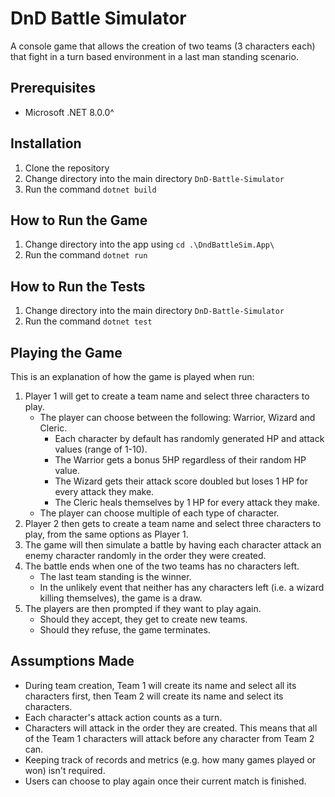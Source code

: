 # DnD Battle Simulator

A console game that allows the creation of two teams (3 characters each) that fight in a turn based environment in a last man standing scenario.

## Prerequisites
- Microsoft .NET 8.0.0^

## Installation
1. Clone the repository
2. Change directory into the main directory `DnD-Battle-Simulator`
3. Run the command `dotnet build`

## How to Run the Game
1. Change directory into the app using `cd .\DndBattleSim.App\`
2. Run the command `dotnet run`

## How to Run the Tests
1. Change directory into the main directory `DnD-Battle-Simulator`
2. Run the command `dotnet test`

## Playing the Game
This is an explanation of how the game is played when run:
1. Player 1 will get to create a team name and select three characters to play.
    - The player can choose between the following: Warrior, Wizard and Cleric.
        - Each character by default has randomly generated HP and attack values (range of 1-10).
        - The Warrior gets a bonus 5HP regardless of their random HP value.
        - The Wizard gets their attack score doubled but loses 1 HP for every attack they make.
        - The Cleric heals themselves by 1 HP for every attack they make.
    - The player can choose multiple of each type of character.
2. Player 2 then gets to create a team name and select three characters to play, from the same options as Player 1.
3. The game will then simulate a battle by having each character attack an enemy character randomly in the order they were created.
4. The battle ends when one of the two teams has no characters left.
    - The last team standing is the winner.
    - In the unlikely event that neither has any characters left (i.e. a wizard killing themselves), the game is a draw.
5. The players are then prompted if they want to play again.
    - Should they accept, they get to create new teams.
    - Should they refuse, the game terminates.

## Assumptions Made
- During team creation, Team 1 will create its name and select all its characters first, then Team 2 will create its name and select its characters.
- Each character's attack action counts as a turn.
- Characters will attack in the order they are created. This means that all of the Team 1 characters will attack before any character from Team 2 can.
- Keeping track of records and metrics (e.g. how many games played or won) isn't required.
- Users can choose to play again once their current match is finished.